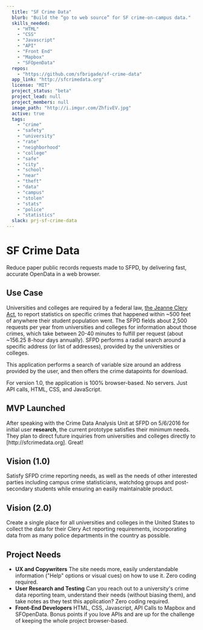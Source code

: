 ```yaml
---
  title: "SF Crime Data"
  blurb: "Build the “go to web source” for SF crime-on-campus data."
  skills_needed: 
    - "HTML"
    - "CSS"
    - "Javascript"
    - "API"
    - "Front End"
    - "Mapbox"
    - "SFOpenData"
  repos: 
    - "https://github.com/sfbrigade/sf-crime-data"
  app_link: "http://sfcrimedata.org"
  license: "MIT"
  project_status: "beta"
  project_lead: null
  project_members: null
  image_path: "http://i.imgur.com/ZhfivEV.jpg"
  active: true
  tags: 
    - "crime"
    - "safety"
    - "university"
    - "rate"
    - "neighborhood"
    - "college"
    - "safe"
    - "city"
    - "school"
    - "near"
    - "theft"
    - "data"
    - "campus"
    - "stolen"
    - "stats"
    - "police"
    - "statistics"
  slack: prj-sf-crime-data
---
```

<h1 id="sf-crime-data">SF Crime Data</h1>
<p>Reduce paper public records requests made to SFPD, by delivering fast, accurate OpenData in a web browser.</p>
<h2 id="use-case">Use Case</h2>
<p>Universities and colleges are required by a federal law, <a href="http://clerycenter.org/summary-jeanne-clery-act">the Jeanne Clery Act</a>, to report statistics on specific crimes that happened within ~500 feet of anywhere their student population went. The SFPD fields about 2,500 requests per year from universities and colleges for information about those crimes, which take between 20-40 minutes to fulfill per request (about ~156.25 8-hour days annually). SFPD performs a radial search around a specific address (or list of addresses), provided by the universities or colleges.</p>
<p>This application performs a search of variable size around an address provided by the user, and then offers the crime datapoints for download.</p>
<p>For version 1.0, the application is 100% browser-based. No servers. Just API calls, HTML, CSS, and JavaScript.</p>
<h2 id="mvp-launched">MVP Launched</h2>
<p>After speaking with the Crime Data Analysis Unit at SFPD on 5/6/2016 for initial user <strong>research</strong>, the current prototype satisfies their minimum needs. They plan to direct future inquiries from universities and colleges directly to [http://sfcrimedata.org]. Great!</p>
<h2 id="vision-10">Vision (1.0)</h2>
<p>Satisfy SFPD crime reporting needs, as well as the needs of other interested parties including campus crime statisticians, watchdog groups and post-secondary students while ensuring an easily maintainable product.</p>
<h2 id="vision-20">Vision (2.0)</h2>
<p>Create a single place for all universities and colleges in the United States to collect the data for their Clery Act reporting requirements, incorporating data from as many police departments in the country as possible.</p>
<h2 id="project-needs">Project Needs</h2>
<ul>
<li><strong>UX and Copywriters</strong> The site needs more, easily understandable information (&quot;Help&quot; options or visual cues) on how to use it. Zero coding required.</li>
<li><strong>User Research and Testing</strong> Can you reach out to a university's crime data reporting team, understand their needs (without biasing them), and take notes as they test this application? Zero coding required.</li>
<li><strong>Front-End Developers</strong> HTML, CSS, Javascript, API Calls to Mapbox and
SFOpenData. Bonus points if you love APIs and are up for the challenge of keeping the whole project browser-based.</li>
</ul>

